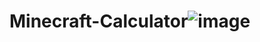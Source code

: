 # Minecraft-Calculator![image](https://github.com/user-attachments/assets/ca17c339-80ef-42b2-a70b-4ff6c4f53f8e)
